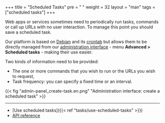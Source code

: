 +++
title = "Scheduled Tasks"
pre = "<i class='fas fa-fw fa-stopwatch'></i> "
weight = 32
layout = "man"
tags = ["scheduled tasks"]
+++

Web apps or services sometimes need to periodically run tasks, commands or call up URLs with no user interaction. To manage this point you should save a scheduled task.

Our platform is based on [Debian](https://www.debian.org/) and its [crontab](https://en.wikipedia.org/wiki/Cron) but allows them to be directly managed from our [administration interface](https://admin.alwaysdata.com) - menu **Advanced > Scheduled tasks** - making their use easier.

Two kinds of information need to be provided:

- The one or more commands that you wish to run or the URLs you wish to request,
- Task frequency: you can specify a fixed time or an interval.

{{< fig "admin-panel_create-task.en.png" "Administration interface: create a scheduled task" >}}

---
- [Use scheduled tasks]({{< ref "tasks/use-scheduled-tasks" >}})
- [API reference](https://api.alwaysdata.com/v1/job/doc/)
